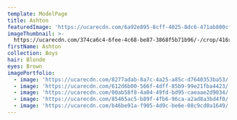```yaml
---
template: ModelPage
title: Ashton
featuredImage: 'https://ucarecdn.com/6a92e895-8cff-4025-8dc6-471ab800cf12/'
imageThumbnail: >-
  https://ucarecdn.com/374ca6c4-6fee-4c68-be87-3868f5b71b96/-/crop/416x527/617,527/-/preview/
firstName: Ashton
collection: Boys
hair: Blonde
eyes: Brown
imagePortfolio:
  - image: 'https://ucarecdn.com/8277adab-8a7c-4a25-a85c-d7640353ba53/'
  - image: 'https://ucarecdn.com/612d6b00-566f-4dff-85b9-99e21fba4423/'
  - image: 'https://ucarecdn.com/00ab58f8-4a04-49fd-bd95-caeaae2d9034/'
  - image: 'https://ucarecdn.com/85465ac5-b89f-4fb6-96ca-a2ad8a3bd4f0/'
  - image: 'https://ucarecdn.com/b46be91a-f905-4d9c-be6e-08c9cd0a1649/'
---
```


